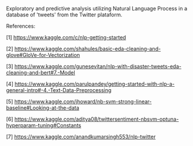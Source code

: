 Exploratory and predictive analysis utilizing Natural Language Process in a database of 'tweets' from the Twitter plataform.

References:

[1] https://www.kaggle.com/c/nlp-getting-started

[2] https://www.kaggle.com/shahules/basic-eda-cleaning-and-glove#GloVe-for-Vectorization

[3] https://www.kaggle.com/gunesevitan/nlp-with-disaster-tweets-eda-cleaning-and-bert#7.-Model

[4] https://www.kaggle.com/parulpandey/getting-started-with-nlp-a-general-intro#-4.-Text-Data-Preprocessing

[5] https://www.kaggle.com/jhoward/nb-svm-strong-linear-baseline#Looking-at-the-data

[6] https://www.kaggle.com/aditya08/twittersentiment-nbsvm-optuna-hyperparam-tuning#Constants

[7] https://www.kaggle.com/anandkumarsingh553/nlp-twitter
